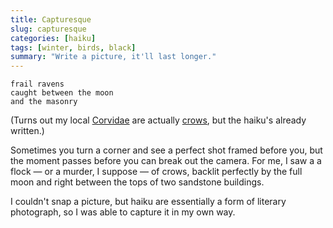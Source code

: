 ```yaml
---
title: Capturesque
slug: capturesque
categories: [haiku]
tags: [winter, birds, black]
summary: "Write a picture, it'll last longer."
---
```


```
frail ravens
caught between the moon
and the masonry
```

(Turns out my local [Corvidae][1] are actually [crows][2], but the haiku's already written.)

Sometimes you turn a corner and see a perfect shot framed before you, but the moment passes before you can break out the camera.
For me, I saw a a flock — or a murder, I suppose — of crows, backlit perfectly by the full moon and right between the tops of two sandstone buildings. 

I couldn't snap a picture, but haiku are essentially a form of literary photograph, so I was able to capture it in my own way.

[1]: https://en.wikipedia.org/wiki/Corvidae
[2]: https://en.wikipedia.org/wiki/Torresian_crow
